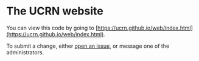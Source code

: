 # The UCRN website

You can view this code by going to [https://ucrn.github.io/web/index.html](https://ucrn.github.io/web/index.html).

To submit a change, either [open an issue](https://github.com/ucrn/web/issues/new), or message one of the administrators.

 
